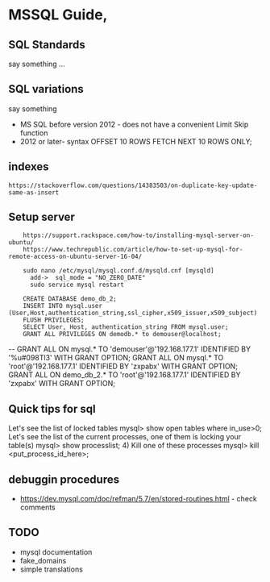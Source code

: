 # MSSQL Guide,

## SQL Standards
say something ...


## SQL variations
say something

* MS SQL before version 2012 - does not have a convenient Limit Skip function 
* 2012 or later-  syntax OFFSET 10 ROWS FETCH NEXT 10 ROWS ONLY;


## indexes

	https://stackoverflow.com/questions/14383503/on-duplicate-key-update-same-as-insert	 

## Setup server
		
		
		https://support.rackspace.com/how-to/installing-mysql-server-on-ubuntu/
		https://www.techrepublic.com/article/how-to-set-up-mysql-for-remote-access-on-ubuntu-server-16-04/
		
		sudo nano /etc/mysql/mysql.conf.d/mysqld.cnf [mysqld]
		  add->  sql_mode = "NO_ZERO_DATE"
		  sudo service mysql restart
		
		CREATE DATABASE demo_db_2;
		INSERT INTO mysql.user (User,Host,authentication_string,ssl_cipher,x509_issuer,x509_subject)
		FLUSH PRIVILEGES;
		SELECT User, Host, authentication_string FROM mysql.user;
		GRANT ALL PRIVILEGES ON demodb.* to demouser@localhost;
--		GRANT ALL ON mysql.* TO 'demouser'@'192.168.177.1' IDENTIFIED BY '%u#098Tl3' WITH GRANT OPTION;
		GRANT ALL ON mysql.* TO 'root'@'192.168.177.1' IDENTIFIED BY 'zxpabx' WITH GRANT OPTION;
		GRANT ALL ON demo_db_2.* TO 'root'@'192.168.177.1' IDENTIFIED BY 'zxpabx' WITH GRANT OPTION;
		


	 
## Quick tips for sql	 

Let's see the list of locked tables mysql> show open tables where in_use>0;
Let's see the list of the current processes, one of them is locking your table(s) mysql> show processlist;
4) Kill one of these processes mysql> kill <put_process_id_here>;


## debuggin procedures
* https://dev.mysql.com/doc/refman/5.7/en/stored-routines.html  - check comments			 







## TODO

* mysql documentation
* fake_domains
* simple translations

